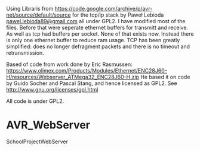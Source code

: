 Using Libraris from https://code.google.com/archive/p/avr-net/source/default/source
for the tcp/ip stack by Paweł Lebioda <pawel.lebioda89@gmail.com> all under GPL2.
I have modified most of the files. Before that were seperate ethernet buffers for transmitt and receive. As well as tcp had buffers per socket.
None of that exists now. Instead there is only one ethernet buffer to reduce ram usage.
TCP has been greatly simplified: does no longer defragment packets and there is no timeout and retransmission. 

Based of code from work done by Eric Rasmussen:
https://www.olimex.com/Products/Modules/Ethernet/ENC28J60-H/resources/Webserver_ATMega32_ENC28J60-H.zip
He based it on code by Guido Socher and Pascal Stang, and hence licensed as GPL2. See http://www.gnu.org/licenses/gpl.html


All code is under GPL2.

# AVR_WebServer
SchoolProjectWebServer
